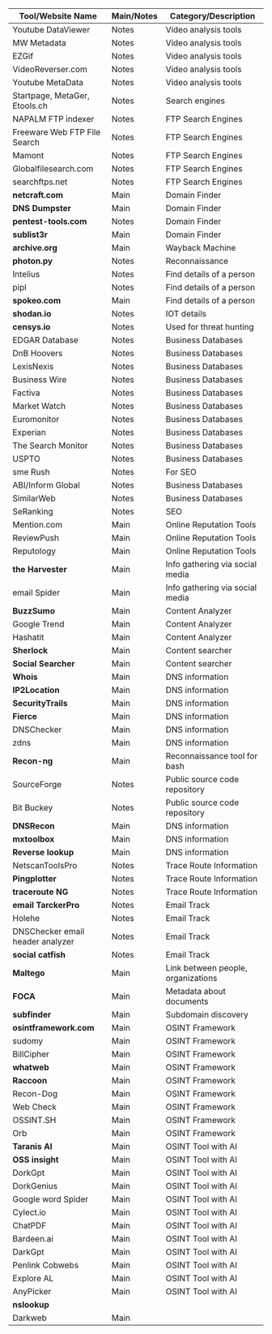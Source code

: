 | **Tool/Website Name**              | **Main/Notes**   | **Category/Description**                             |   
|------------------------------------|------------------|------------------------------------------------------|
| Youtube DataViewer                 | Notes            | Video analysis tools                                 |
| MW Metadata                        | Notes            | Video analysis tools                                 |
| EZGif                              | Notes            | Video analysis tools                                 |
| VideoReverser.com                  | Notes            | Video analysis tools                                 |
| Youtube MetaData                   | Notes            | Video analysis tools                                 |
| Startpage, MetaGer, Etools.ch      | Notes            | Search engines                                       |
| NAPALM FTP indexer                 | Notes            | FTP Search Engines                                   |
| Freeware Web FTP File Search       | Notes            | FTP Search Engines                                   |
| Mamont                             | Notes            | FTP Search Engines                                   |
| Globalfilesearch.com               | Notes            | FTP Search Engines                                   |
| searchftps.net                     | Notes            | FTP Search Engines                                   |
| **netcraft.com**                   | Main             | Domain Finder                                        |
| **DNS Dumpster**                   | Main             | Domain Finder                                        |
| **pentest-tools.com**              | Notes            | Domain Finder                                        |
| **sublist3r**                      | Main             | Domain Finder                                        |
| **archive.org**                    | Main             | Wayback Machine                                      |
| **photon.py**                      | Notes            | Reconnaissance                                       |
| Intelius                           | Notes            | Find details of a person                             |
| pipl                               | Notes            | Find details of a person                             |
| **spokeo.com**                     | Main             | Find details of a person                             |
| **shodan.io**                      | Notes            | IOT details                                          |
| **censys.io**                      | Notes            | Used for threat hunting                              |
| EDGAR Database                     | Notes            | Business Databases                                   |
| DnB Hoovers                        | Notes            | Business Databases                                   |
| LexisNexis                         | Notes            | Business Databases                                   |
| Business Wire                      | Notes            | Business Databases                                   |
| Factiva                            | Notes            | Business Databases                                   |
| Market Watch                       | Notes            | Business Databases                                   |
| Euromonitor                        | Notes            | Business Databases                                   |
| Experian                           | Notes            | Business Databases                                   |
| The Search Monitor                 | Notes            | Business Databases                                   |
| USPTO                              | Notes            | Business Databases                                   |
| sme Rush                           | Notes            | For SEO                                              |
| ABI/Inform Global                  | Notes            | Business Databases                                   |
| SimilarWeb                         | Notes            | Business Databases                                   |
| SeRanking                          | Notes            | SEO                                                  |
| Mention.com                        | Main             | Online Reputation Tools                              |
| ReviewPush                         | Main             | Online Reputation Tools                              |
| Reputology                         | Main             | Online Reputation Tools                              |
| **the Harvester**                  | Main             | Info gathering via social media                      |
| email Spider                       | Main             | Info gathering via social media                      |
| **BuzzSumo**                       | Main             | Content Analyzer                                     |
| Google Trend                       | Main             | Content Analyzer                                     |
| Hashatit                           | Main             | Content Analyzer                                     |
| **Sherlock**                       | Main             | Content searcher                                     |
| **Social Searcher**                | Main             | Content searcher                                     |
| **Whois**                          | Main             | DNS information                                      |
| **IP2Location**                    | Main             | DNS information                                      |
| **SecurityTrails**                 | Main             | DNS information                                      |
| **Fierce**                         | Main             | DNS information                                      |
| DNSChecker                         | Main             | DNS information                                      |
| zdns                               | Main             | DNS information                                      |
| **Recon-ng**                       | Main             | Reconnaissance tool for bash                         |
| SourceForge                        | Notes            | Public source code repository                        |
| Bit Buckey                         | Notes            | Public source code repository                        |
| **DNSRecon**                       | Main             | DNS information                                      |
| **mxtoolbox**                      | Main             | DNS information                                      |
| **Reverse lookup**                 | Main             | DNS information                                      |
| NetscanToolsPro                    | Notes            | Trace Route Information                              |
| **Pingplotter**                    | Notes            | Trace Route Information                              |
| **traceroute NG**                  | Notes            | Trace Route Information                              |
| **email TarckerPro**               | Notes            | Email Track                                          |
| Holehe                             | Notes            | Email Track                                          |
| DNSChecker email header analyzer   | Notes            | Email Track                                         |
| **social catfish**                 | Notes            | Email Track                                          |
| **Maltego**                        | Main             | Link between people, organizations                   |
| **FOCA**                           | Main             | Metadata about documents                             |
| **subfinder**                      | Main             | Subdomain discovery                                  |
| **osintframework.com**             | Main             | OSINT Framework                                      |
| sudomy                             | Main             | OSINT Framework                                      |
| BillCipher                         | Main             | OSINT Framework                                      |
| **whatweb**                        | Main             | OSINT Framework                                      |
| **Raccoon**                        | Main             | OSINT Framework                                      |
| Recon-Dog                          | Main             | OSINT Framework                                      |
| Web Check                          | Main             | OSINT Framework                                      |
| OSSINT.SH                          | Main             | OSINT Framework                                      |
| Orb                                | Main             | OSINT Framework                                      |
| **Taranis AI**                     | Main             | OSINT Tool with AI                                   |
| **OSS insight**                    | Main             | OSINT Tool with AI                                   |
| DorkGpt                            | Main             | OSINT Tool with AI                                   |
| DorkGenius                         | Main             | OSINT Tool with AI                                   |
| Google word Spider                 | Main             | OSINT Tool with AI                                   |
| Cylect.io                          | Main             | OSINT Tool with AI                                   |
| ChatPDF                            | Main             | OSINT Tool with AI                                   |
| Bardeen.ai                         | Main             | OSINT Tool with AI                                   |
| DarkGpt                            | Main             | OSINT Tool with AI                                   |
| Penlink Cobwebs                    | Main             | OSINT Tool with AI                                   |
| Explore AL                         | Main             | OSINT Tool with AI                                   |
| AnyPicker                          | Main             | OSINT Tool with AI                                   |
| **nslookup**                       |                  |                                                      |
| Darkweb                            | Main             |                                                      |
